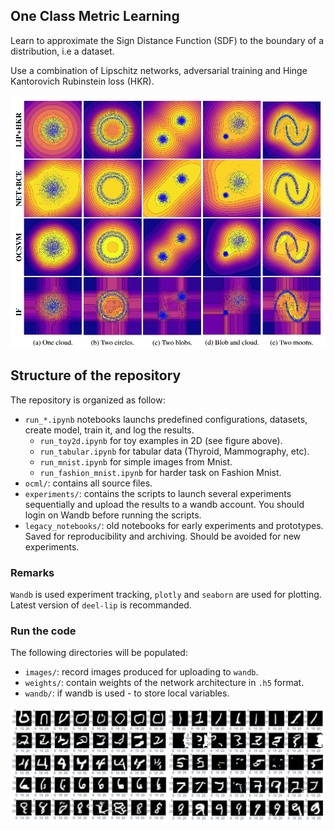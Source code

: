 ## One Class Metric Learning

Learn to approximate the Sign Distance Function (SDF) to the boundary of a distribution, i.e a dataset.

Use a combination of Lipschitz networks, adversarial training and Hinge Kantorovich Rubinstein loss (HKR).

![2D Toy example](figures/all_methods_grid.PNG)

## Structure of the repository

The repository is organized as follow:
  * `run_*.ipynb` notebooks launchs predefined configurations, datasets, create model, train it, and log the results.
    - `run_toy2d.ipynb` for toy examples in 2D (see figure above).
    - `run_tabular.ipynb` for tabular data (Thyroid, Mammography, etc).
    - `run_mnist.ipynb` for simple images from Mnist.
    - `run_fashion_mnist.ipynb` for harder task on Fashion Mnist.
  * `ocml/`: contains all source files.
  * `experiments/`: contains the scripts to launch several experiments sequentially and upload the results to a wandb account. You should login on Wandb before running the scripts.
  * `legacy_notebooks/`: old notebooks for early experiments and prototypes. Saved for reproducibility and archiving. Should be avoided for new experiments.

### Remarks

`Wandb` is used experiment tracking, `plotly` and `seaborn` are used for plotting. Latest version of `deel-lip` is recommanded.

### Run the code

The following directories will be populated:

  * `images/`: record images produced for uploading to `wandb`.
  * `weights/`: contain weights of the network architecture in `.h5` format.
  * `wandb/`: if wandb is used - to store local variables.

![Mnist GAN like images](figures/mnist_grid.PNG)

